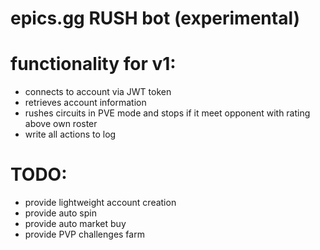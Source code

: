 # epics.gg RUSH bot (experimental)

# functionality for v1:

- connects to account via JWT token
- retrieves account information
- rushes circuits in PVE mode and stops if it meet opponent with rating above own roster
- write all actions to log

# TODO:

- provide lightweight account creation
- provide auto spin
- provide auto market buy
- provide PVP challenges farm
